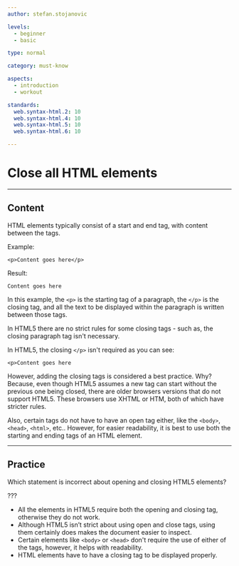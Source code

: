 ```yaml
---
author: stefan.stojanovic

levels:
  - beginner
  - basic

type: normal

category: must-know

aspects:
  - introduction
  - workout

standards:
  web.syntax-html.2: 10
  web.syntax-html.4: 10
  web.syntax-html.5: 10
  web.syntax-html.6: 10

---
```

# Close all HTML elements
---
## Content

HTML elements typically consist of a start and end tag, with content between the tags.

Example:
```
<p>Content goes here</p>
```
Result:
```
Content goes here
```
In this example, the `<p>` is the starting tag of a paragraph, the `</p>` is the closing tag, and all the text to be displayed within the paragraph is written between those tags.

In HTML5 there are no strict rules for some closing tags - such as, the closing paragraph tag isn't necessary.

In HTML5, the closing `</p>` isn't required as you can see:
```
<p>Content goes here
```
However, adding the closing tags is considered a best practice. Why? Because, even though HTML5 assumes a new tag can start without the previous one being closed, there are older browsers versions that do not support HTML5. These browsers use XHTML or HTM, both of which have stricter rules.

Also, certain tags do not have to have an open tag either, like the `<body>`, `<head>`, `<html>`, etc.. However, for easier readability, it is best to use both the starting and ending tags of an HTML element.

---
## Practice

Which statement is incorrect about opening and closing  HTML5 elements?

???

 * All the elements in HTML5 require both the opening and closing tag, otherwise they do not work.
 * Although HTML5 isn’t strict about using open and close tags, using them certainly does makes the document easier to inspect.
 * Certain elements like `<body>` or `<head>` don't require the use of either of the tags, however, it helps with readability.
 * HTML elements have to have a closing tag to be displayed properly.
